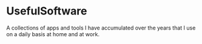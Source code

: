 # UsefulSoftware
A collections of apps and tools I have accumulated over the years that I use on a daily basis at home and at work.

